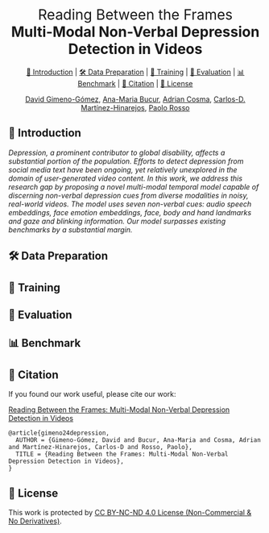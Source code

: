<h1 align="center"><span style="font-weight:normal">Reading Between the Frames</span><br>Multi-Modal Non-Verbal Depression Detection in Videos</h1>

<div align="center">
  
[📘 Introduction](#intro) |
[🛠️ Data Preparation](#preparation) |
[💪 Training](#training) |
[🔮 Evaluation](#evaluation) |
[📊 Benchmark](#benchmark) |
[📖 Citation](#citation) |
[📝 License](#license)
</div>

<div align="center">
  
[David Gimeno-Gómez](https://scholar.google.es/citations?user=DVRSla8AAAAJ&hl=en), [Ana-Maria Bucur](https://scholar.google.com/citations?user=TQuQ5IAAAAAJ&hl=en), [Adrian Cosma](https://scholar.google.com/citations?user=cdYk_RUAAAAJ&hl=en), [Carlos-D. Martínez-Hinarejos](https://scholar.google.es/citations?user=M_EmUoIAAAAJ&hl=en), [Paolo Rosso](https://scholar.google.es/citations?user=HFKXPH8AAAAJ&hl=en)
</div>

## <a name="intro"></a> 📘 Introduction
*Depression, a prominent contributor to global disability, affects a substantial portion of the population. Efforts to detect depression from social media text have been ongoing, yet relatively unexplored in the domain of user-generated video content. In this work, we address this research gap by proposing a novel multi-modal temporal model capable of discerning non-verbal depression cues from diverse modalities in noisy, real-world videos. The model uses seven non-verbal cues: audio speech embeddings, face emotion embeddings, face, body and hand landmarks and gaze and blinking information. Our model surpasses existing benchmarks by a substantial margin.*

## <a name="preparation"></a> 🛠️ Data Preparation


## <a name="training"></a> 💪 Training


## <a name="evaluation"></a> 🔮 Evaluation


## <a name="benchmark"></a> 📊 Benchmark


## <a name="benchmark"></a> 📖 Citation
If you found our work useful, please cite our work:

[Reading Between the Frames: Multi-Modal Non-Verbal Depression Detection in Videos]()

```
@article{gimeno24depression,
  AUTHOR = {Gimeno-Gómez, David and Bucur, Ana-Maria and Cosma, Adrian and Martínez-Hinarejos, Carlos-D and Rosso, Paolo},
  TITLE = {Reading Between the Frames: Multi-Modal Non-Verbal Depression Detection in Videos},
}
```

## <a name="benchmark"></a> 📝 License

This work is protected by [CC BY-NC-ND 4.0 License (Non-Commercial & No Derivatives)](LICENSE).

